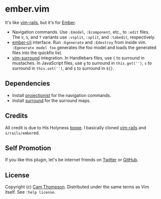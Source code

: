 # ember.vim

It's like [vim-rails][vim-rails], but it's for [Ember][ember].

* Navigation commands. Use `:Emodel`, `:Ecomponent`, etc., to `:edit` files. The `V`, `S`, and `T` variants use `:vsplit`, `:split`, and `:tabedit`, respectively.
* [ember-cli][ember-cli] interface. Run `:Egenerate` and `:Edestroy` from inside vim. `:Egenerate model foo` generates the foo model and loads the generated files into the quickfix list.
* [vim-surround][surround] integration. In Handlebars files, use `{` to surround in mustaches. In JavaScript files, use `g` to surround in `this.get('')`, `s` to surround in `this.set('')`, and `$` to surround in `${}`.

## Dependencies

* Install [projectionist][projectionist] for the navigation commands.
* Install [surround][surround] for the surround maps.

## Credits

All credit is due to His Holyness [tpope][tpope]. I basically cloned [vim-rails][vim-rails] and `s/rails/ember`ed.

## Self Promotion

If you like this plugin, let's be internet friends on [Twitter][twitter] or [GitHub][github].

## License

Copyright (c) [Cam Thompson](http://camthompson.com). Distributed under the same terms as Vim itself. See `:help license`.

[vim-rails]: https://github.com/tpope/vim-rails
[ember]: http://emberjs.com
[twitter]: https://twitter.com/camthompson
[github]: https://github.com/camthompson
[ember-cli]: http://www.ember-cli.com
[tpope]: https://github.com/tpope
[projectionist]: https://github.com/tpope/vim-projectionist
[surround]: https://github.com/tpope/vim-surround
